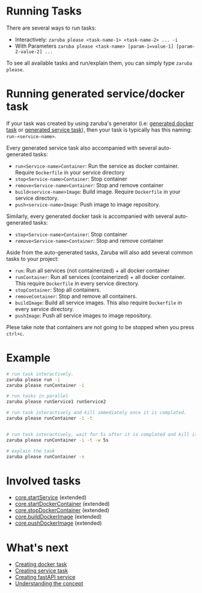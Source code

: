 # Running Tasks

There are several ways to run tasks:

* Interactively: `zaruba please <task-name-1> <task-name-2> ... -i`
* With Parameters `zaruba please <task-name> [param-1=value-1] [param-2-value-2] ...`

To see all available tasks and run/explain them, you can simply type `zaruba please`.

# Running generated service/docker task

If your task was created by using zaruba's generator (i.e: [generated docker task](creating-docker-task.md) or [generated service task](creating-service-task.md)), then your task is typically has this naming: `run-<service-name>`.

Every generated service task also accompanied with several auto-generated tasks:

* `run<Service-name>Container`: Run the service as docker container. Require `Dockerfile` in your service directory
* `stop<Service-name>Container`: Stop container
* `remove<Service-name>Container`: Stop and remove container
* `build<service-name>Image`: Build image. Require `Dockerfile` in your service directory.
* `push<service-name>Image`: Push image to image repository.

Similarly, every generated docker task is accompanied with several auto-generated tasks:

* `stop<Service-name>Container`: Stop container
* `remove<Service-name>Container`: Stop and remove container

Aside from the auto-generated tasks, Zaruba will also add several common tasks to your project:

* `run`: Run all services (not containerized) + all docker container
* `runContainer`: Run all services (containerized) + all docker container. This require `Dockerfile` in every service directory.
* `stopContainer`: Stop all containers.
* `removeContainer`: Stop and remove all containers.
* `buildImage`: Build all service images. This also require `Dockerfile` in every service directory.
* `pushImage`: Push all service images to image repository.

Plese take note that containers are not going to be stopped when you press `ctrl+c`.

# Example

```sh
# run task interactively.
zaruba please run -i
zaruba please runContainer -i

# run tasks in parallel
zaruba please runService1 runService2

# run task interactively and kill immediately once it is complated.
zaruba please runContainer -i -t


# run task interactively, wait for 5s after it is complated and kill it.
zaruba please runContainer -i -t -w 5s

# explain the task
zaruba please runContainer -x
```

# Involved tasks

* [core.startService](tasks/core.startService.md) (extended)
* [core.startDockerContainer](tasks/core.startDockerContainer.md) (extended)
* [core.stopDockerContainer](tasks/core.stopDockerContainer.md) (extended)
* [core.buildDockerImage](tasks/core.buildDockerImage.md) (extended)
* [core.pushDockerImage](tasks/core.pushDockerImage.md) (extended)

# What's next

* [Creating docker task](creating-docker-task.md)
* [Creating service task](creating-service-task.md)
* [Creating fastAPI service](creating-fast-api-service.md)
* [Understanding the concept](concept.md)